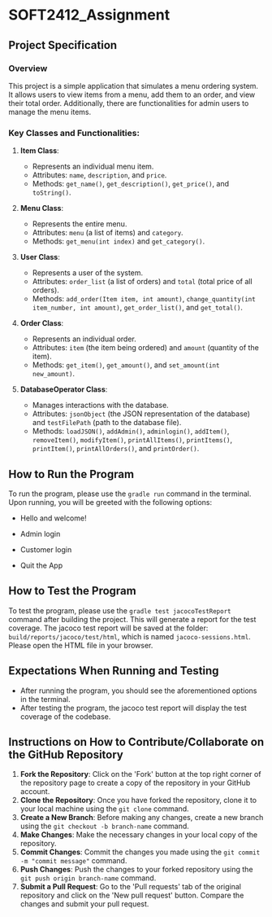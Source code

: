 # SOFT2412_Assignment

## Project Specification

### Overview
This project is a simple application that simulates a menu ordering system. It allows users to view items from a menu, add them to an order, and view their total order. Additionally, there are functionalities for admin users to manage the menu items.

### Key Classes and Functionalities:

1. **Item Class**:
    - Represents an individual menu item.
    - Attributes: `name`, `description`, and `price`.
    - Methods: `get_name()`, `get_description()`, `get_price()`, and `toString()`.

2. **Menu Class**:
    - Represents the entire menu.
    - Attributes: `menu` (a list of items) and `category`.
    - Methods: `get_menu(int index)` and `get_category()`.

3. **User Class**:
    - Represents a user of the system.
    - Attributes: `order_list` (a list of orders) and `total` (total price of all orders).
    - Methods: `add_order(Item item, int amount)`, `change_quantity(int item_number, int amount)`, `get_order_list()`, and `get_total()`.

4. **Order Class**:
    - Represents an individual order.
    - Attributes: `item` (the item being ordered) and `amount` (quantity of the item).
    - Methods: `get_item()`, `get_amount()`, and `set_amount(int new_amount)`.

5. **DatabaseOperator Class**:
    - Manages interactions with the database.
    - Attributes: `jsonObject` (the JSON representation of the database) and `testFilePath` (path to the database file).
    - Methods: `loadJSON()`, `addAdmin()`, `adminlogin()`, `addItem()`, `removeItem()`, `modifyItem()`, `printAllItems()`, `printItems()`, `printItem()`, `printAllOrders()`, and `printOrder()`.

## How to Run the Program
To run the program, please use the `gradle run` command in the terminal. Upon running, you will be greeted with the following options:

- Hello and welcome!

- Admin login
- Customer login
- Quit the App


## How to Test the Program
To test the program, please use the `gradle test jacocoTestReport` command after building the project. This will generate a report for the test coverage. The jacoco test report will be saved at the folder: `build/reports/jacoco/test/html`, which is named `jacoco-sessions.html`. Please open the HTML file in your browser.

## Expectations When Running and Testing
- After running the program, you should see the aforementioned options in the terminal.
- After testing the program, the jacoco test report will display the test coverage of the codebase.

## Instructions on How to Contribute/Collaborate on the GitHub Repository
1. **Fork the Repository**: Click on the 'Fork' button at the top right corner of the repository page to create a copy of the repository in your GitHub account.
2. **Clone the Repository**: Once you have forked the repository, clone it to your local machine using the `git clone` command.
3. **Create a New Branch**: Before making any changes, create a new branch using the `git checkout -b branch-name` command.
4. **Make Changes**: Make the necessary changes in your local copy of the repository.
5. **Commit Changes**: Commit the changes you made using the `git commit -m "commit message"` command.
6. **Push Changes**: Push the changes to your forked repository using the `git push origin branch-name` command.
7. **Submit a Pull Request**: Go to the 'Pull requests' tab of the original repository and click on the 'New pull request' button. Compare the changes and submit your pull request.

